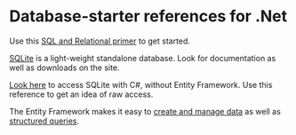 # Database-starter references for .Net

Use this [SQL and Relational primer](https://sudeeprp.github.io/default-coding/data-schema-access.html)
to get started.

[SQLite](https://sqlite.org/download.html)
is a light-weight standalone database.
Look for documentation as well as downloads on the site.

[Look here](http://zetcode.com/csharp/sqlite/)
to access SQLite with C#, without Entity Framework.
Use this reference to get an idea of raw access.

The Entity Framework makes it easy to
[create and manage data](https://docs.microsoft.com/en-us/ef/core/get-started/?tabs=netcore-cli)
as well as [structured queries](https://docs.microsoft.com/en-us/ef/core/querying/).
